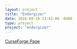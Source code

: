 ```yaml
---
layout: project
title: "Endergizer"
date: 2016-09-10 13:42:00 -0400
type: project
project: "endergizer"
---
```


[CurseForge Page](http://minecraft.curseforge.com/projects/endergizer)